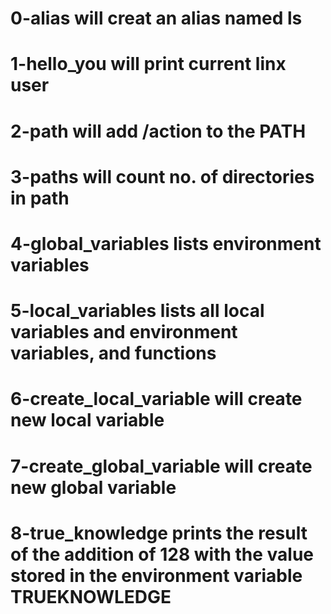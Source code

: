 # 0-alias will creat an alias named ls
# 1-hello_you will print current linx user
# 2-path will add /action to the PATH
# 3-paths will count no. of directories in path
# 4-global_variables lists environment variables
# 5-local_variables lists all local variables and environment variables, and functions
# 6-create_local_variable will create new local variable
# 7-create_global_variable will create new global variable
# 8-true_knowledge prints the result of the addition of 128 with the value stored in the environment variable TRUEKNOWLEDGE
